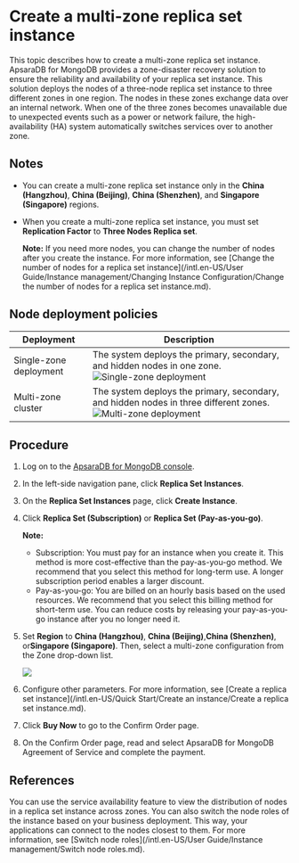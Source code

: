 # Create a multi-zone replica set instance

This topic describes how to create a multi-zone replica set instance. ApsaraDB for MongoDB provides a zone-disaster recovery solution to ensure the reliability and availability of your replica set instance. This solution deploys the nodes of a three-node replica set instance to three different zones in one region. The nodes in these zones exchange data over an internal network. When one of the three zones becomes unavailable due to unexpected events such as a power or network failure, the high-availability \(HA\) system automatically switches services over to another zone.

## Notes

-   You can create a multi-zone replica set instance only in the **China \(Hangzhou\)**, **China \(Beijing\)**, **China \(Shenzhen\)**, and **Singapore \(Singapore\)** regions.
-   When you create a multi-zone replica set instance, you must set **Replication Factor** to **Three Nodes Replica set**.

    **Note:** If you need more nodes, you can change the number of nodes after you create the instance. For more information, see [Change the number of nodes for a replica set instance](/intl.en-US/User Guide/Instance management/Changing Instance Configuration/Change the number of nodes for a replica set instance.md).


## Node deployment policies

|Deployment|Description|
|----------|-----------|
|Single-zone deployment|The system deploys the primary, secondary, and hidden nodes in one zone.![Single-zone deployment](https://static-aliyun-doc.oss-accelerate.aliyuncs.com/assets/img/en-US/8645298951/p33038.png) |
|Multi-zone cluster|The system deploys the primary, secondary, and hidden nodes in three different zones.![Multi-zone deployment](https://static-aliyun-doc.oss-accelerate.aliyuncs.com/assets/img/en-US/8645298951/p39357.png) |

## Procedure

1.  Log on to the [ApsaraDB for MongoDB console](https://mongodb.console.aliyun.com/).

2.  In the left-side navigation pane, click **Replica Set Instances**.

3.  On the **Replica Set Instances** page, click **Create Instance**.

4.  Click **Replica Set \(Subscription\)** or **Replica Set \(Pay-as-you-go\)**.

    **Note:**

    -   Subscription: You must pay for an instance when you create it. This method is more cost-effective than the pay-as-you-go method. We recommend that you select this method for long-term use. A longer subscription period enables a larger discount.
    -   Pay-as-you-go: You are billed on an hourly basis based on the used resources. We recommend that you select this billing method for short-term use. You can reduce costs by releasing your pay-as-you-go instance after you no longer need it.
5.  Set **Region** to **China \(Hangzhou\)**, **China \(Beijing\)**,**China \(Shenzhen\)**, or**Singapore \(Singapore\)**. Then, select a multi-zone configuration from the Zone drop-down list.

    ![](https://static-aliyun-doc.oss-accelerate.aliyuncs.com/assets/img/en-US/8645298951/p33041.png)

6.  Configure other parameters. For more information, see [Create a replica set instance](/intl.en-US/Quick Start/Create an instance/Create a replica set instance.md).

7.  Click **Buy Now** to go to the Confirm Order page.

8.  On the Confirm Order page, read and select ApsaraDB for MongoDB Agreement of Service and complete the payment.


## References

You can use the service availability feature to view the distribution of nodes in a replica set instance across zones. You can also switch the node roles of the instance based on your business deployment. This way, your applications can connect to the nodes closest to them. For more information, see [Switch node roles](/intl.en-US/User Guide/Instance management/Switch node roles.md).

